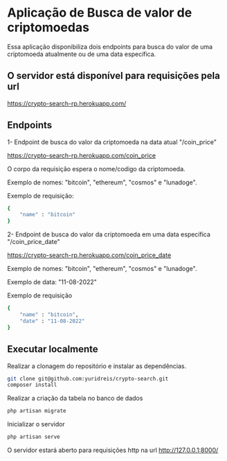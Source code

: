 # Aplicação de Busca de valor de criptomoedas

Essa aplicação disponibiliza dois endpoints para busca do valor de uma criptomoeda atualmente ou de uma data específica.

## O servidor está disponível para requisições pela url

https://crypto-search-rp.herokuapp.com/

## Endpoints

1- Endpoint de busca do valor da criptomoeda na data atual "/coin_price"

https://crypto-search-rp.herokuapp.com/coin_price

O corpo da requisição espera o nome/codigo da criptomoeda.

Exemplo de nomes: "bitcoin", "ethereum", "cosmos" e "lunadoge".

Exemplo de requisição:

```sh
{
    "name" : "bitcoin"
}
```

2- Endpoint de busca do valor da criptomoeda em uma data específica "/coin_price_date"

https://crypto-search-rp.herokuapp.com/coin_price_date

Exemplo de nomes: "bitcoin", "ethereum", "cosmos" e "lunadoge".

Exemplo de data: "11-08-2022"

Exemplo de requisição

```sh
{
    "name" : "bitcoin",
    "date" : "11-08-2022"
}
```

## Executar localmente

Realizar a clonagem do repositório e instalar as dependências.

```sh
git clone git@github.com:yuridreis/crypto-search.git
composer install
```

Realizar a criação da tabela no banco de dados

```sh
php artisan migrate
```

Inicializar o servidor

```sh
php artisan serve
```

O servidor estará aberto para requisições http na url http://127.0.0.1:8000/


